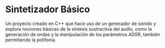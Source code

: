 # Sintetizador Básico
Un proyecto creado en C++ que hace uso de un generador de sonido y explora nociones básicas de la síntesis sustractiva del audio, como la generación de ondas y la manipulación de los parámetros ADSR, también permitiendo la polifonía.
